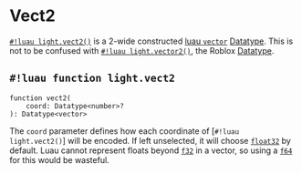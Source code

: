 # Vect2

[`#!luau light.vect2()`](./vect2.md) is a 2-wide constructed
<a href="https://luau.org/typecheck#builtin-types" target="_blank">luau `vector`</a>
[Datatype](../index.md). This is not to be confused with [`#!luau light.vector2()`](./vector2.md), the Roblox
[Datatype](../index.md).

## `#!luau function light.vect2`

```luau title='<span class="md-tag md-tag-icon md-tag--client">Client</span> <span class="md-tag md-tag-icon md-tag--server">Server</span> <span class="md-tag md-tag-icon md-tag--shared">Shared</span> <span class="md-tag md-tag-icon md-tag--sync">Synchronous</span>'
function vect2(
    coord: Datatype<number>?
): Datatype<vector>
```

The `coord` parameter defines how each coordinate of [`#!luau light.vect2()`] will be encoded. If left unselected, it
will choose [`float32`](../numbers/floats.md) by default. Luau cannot represent floats beyond
[`f32`](../numbers/floats.md) in a vector, so using a [`f64`](../numbers/floats.md) for this would be wasteful.

